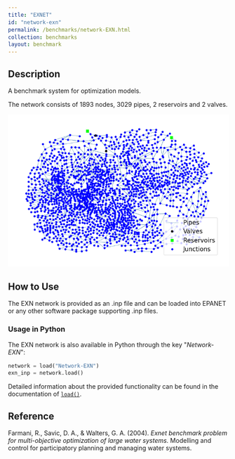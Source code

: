```yaml
---
title: "EXNET"
id: "network-exn"
permalink: /benchmarks/network-EXN.html
collection: benchmarks
layout: benchmark
---
```


## Description

A benchmark system for optimization models.

The network consists of 1893 nodes, 3029 pipes, 2 reservoirs and 2 valves.


<img src="../static/benchmarks/network-exn/exn_plot.png"/>

## How to Use

The EXN network is provided as an .inp file and can be loaded into EPANET or any other software package
supporting .inp files.

### Usage in Python

The EXN network is also available in Python through the key "*Network-EXN*":
```python
network = load("Network-EXN")
exn_inp = network.load()
```

Detailed information about the provided functionality can be found in the documentation of
[`load()`](https://waterbenchmarkhub.readthedocs.io/en/latest/water_benchmark_hub.networks.html#water_benchmark_hub.networks.networks.EXN.load).


## Reference
Farmani, R., Savic, D. A., & Walters, G. A. (2004). *Exnet benchmark problem for multi-objective optimization of large water systems.* Modelling and control for participatory planning and managing water systems.
